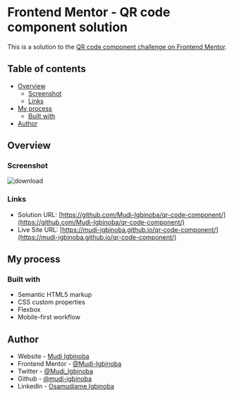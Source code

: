 # Frontend Mentor - QR code component solution

This is a solution to the [QR code component challenge on Frontend Mentor](https://www.frontendmentor.io/challenges/qr-code-component-iux_sIO_H).

## Table of contents

-   [Overview](#overview)
    -   [Screenshot](#screenshot)
    -   [Links](#links)
-   [My process](#my-process)
    -   [Built with](#built-with)
-   [Author](#author)

## Overview

### Screenshot

![download](https://user-images.githubusercontent.com/65790714/182962806-57d706ff-4b35-4073-bbde-8ab9900f08bc.jpg)

### Links

-   Solution URL: [https://github.com/Mudi-Igbinoba/qr-code-component/](https://github.com/Mudi-Igbinoba/qr-code-component/)
-   Live Site URL: [https://mudi-igbinoba.github.io/qr-code-component/](https://mudi-igbinoba.github.io/qr-code-component/)

## My process

### Built with

-   Semantic HTML5 markup
-   CSS custom properties
-   Flexbox
-   Mobile-first workflow

## Author

-   Website - [Mudi Igbinoba](https://www.mudee.netlify.app)
-   Frontend Mentor - [@Mudi-Igbinoba](https://www.frontendmentor.io/profile/Mudi-Igbinoba)
-   Twitter - [@Mudi_Igbinoba](https://www.twitter.com/mudi_igbinoba)
-   Github - [@mudi-igbinoba](https://github.com/mudi-igbinoba)
-   LinkedIn - [Osamudiame Igbinoba](https://www.linkedin.com/in/osamudiame-igbinoba/)
